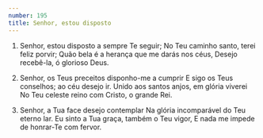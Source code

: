 ```yaml
---
number: 195
title: Senhor, estou disposto
---
```


1. Senhor, estou disposto a sempre Te seguir;
  No Teu caminho santo, terei feliz porvir;
  Quão bela é a herança que me darás nos céus,
  Desejo recebê-la, ó glorioso Deus.

2. Senhor, os Teus preceitos disponho-me a cumprir
  E sigo os Teus conselhos; ao céu desejo ir.
  Unido aos santos anjos, em glória viverei
  No Teu celeste reino com Cristo, o grande Rei.

3. Senhor, a Tua face desejo contemplar
  Na glória incomparável do Teu eterno lar.
  Eu sinto a Tua graça, também o Teu vigor,
  E nada me impede de honrar-Te com fervor.
